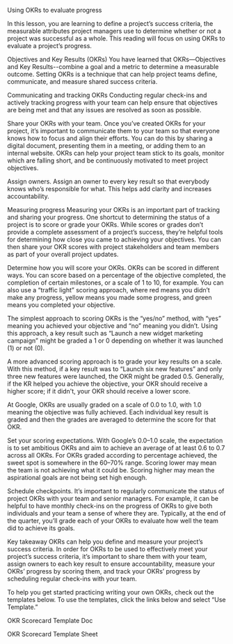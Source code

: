 Using OKRs to evaluate progress


In this lesson, you are learning to define a project’s success criteria, the measurable attributes project managers use to determine whether or not a project was successful 
as a 
whole. This reading will focus on using OKRs to evaluate a project’s progress.

Objectives and Key Results (OKRs)
You have learned that OKRs—Objectives and Key Results--combine a goal and a metric to determine a measurable outcome. Setting OKRs is a technique that can help project teams
define, communicate, and measure shared success criteria. 

Communicating and tracking OKRs
Conducting regular check-ins and actively tracking progress with your team can help ensure that objectives are being met and that any issues are resolved as soon as possible. 

Share your OKRs with your team. Once you’ve created OKRs for your project, it’s important to communicate them to your team so that everyone knows how to focus and align
their efforts. You can do this by sharing a digital document, presenting them in a meeting, or adding them to an internal website. OKRs can help your project team stick to 
its goals, monitor which are falling short, and be continuously motivated to meet project objectives. 

Assign owners. Assign an owner to every key result so that everybody knows who’s responsible for what. This helps add clarity and increases accountability.

Measuring progress
Measuring your OKRs is an important part of tracking and sharing your progress. One shortcut to determining the status of a project is to score or grade your OKRs. While scores
or grades don’t provide a complete assessment of a project’s success, they’re helpful tools for determining how close you came to achieving your objectives. You can then 
share your OKR scores with project stakeholders and team members as part of your overall project updates.

Determine how you will score your OKRs. OKRs can be scored in different ways. You can score based on a percentage of the objective completed, the completion of certain 
milestones, or a scale of 1 to 10, for example. You can also use a “traffic light” scoring approach, where red means you didn’t make any progress, yellow means you made some
progress, and green means you completed your objective.

The simplest approach to scoring OKRs is the “yes/no” method, with “yes” meaning you achieved your objective and “no” meaning you didn’t. Using this approach, a key result
such as “Launch a new widget marketing campaign” might be graded a 1 or 0 depending on whether it was launched (1) or not (0). 

A more advanced scoring approach is to grade your key results on a scale. With this method, if a key result was to “Launch six new features” and only three new features were 
launched, the OKR might be graded 0.5. Generally, if the KR helped you achieve the objective, your OKR should receive a higher score; if it didn't, your OKR should receive 
a lower score. 

At Google, OKRs are usually graded on a scale of 0.0 to 1.0, with 1.0 meaning the objective was fully achieved. Each individual key result is graded and then the grades are 
averaged to determine the score for that OKR.

Set your scoring expectations. With Google’s 0.0–1.0 scale, the expectation is to set ambitious OKRs and aim to achieve an average of at least 0.6 to 0.7 across all OKRs.
For OKRs graded according to percentage achieved, the sweet spot is somewhere in the 60–70% range. Scoring lower may mean the team is not achieving what it could be. Scoring
higher may mean the aspirational goals are not being set high enough. 

Schedule checkpoints. It’s important to regularly communicate the status of project OKRs with your team and senior managers. For example, it can be helpful to have monthly
check-ins on the progress of OKRs to give both individuals and your team a sense of where they are. Typically, at the end of the quarter, you’ll grade each of your OKRs to 
evaluate how well the team did to achieve its goals.

Key takeaway
OKRs can help you define and measure your project’s success criteria. In order for OKRs to be used to effectively meet your project’s success criteria, it’s important to share
them with your team, assign owners to each key result to ensure accountability, measure your OKRs’ progress by scoring them, and track your OKRs’ progress by scheduling 
regular check-ins with your team.

To help you get started practicing writing your own OKRs, check out the templates below. To use the templates, click the links below and select “Use Template.” 

OKR Scorecard Template Doc

OKR Scorecard Template Sheet
